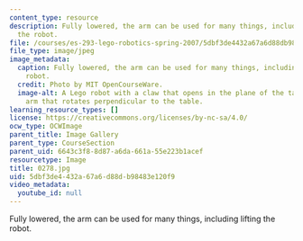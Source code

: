 ```yaml
---
content_type: resource
description: Fully lowered, the arm can be used for many things, including lifting
  the robot.
file: /courses/es-293-lego-robotics-spring-2007/5dbf3de4432a67a6d88db98483e120f9_0278.jpg
file_type: image/jpeg
image_metadata:
  caption: Fully lowered, the arm can be used for many things, including lifting the
    robot.
  credit: Photo by MIT OpenCourseWare.
  image-alt: A Lego robot with a claw that opens in the plane of the table, and an
    arm that rotates perpendicular to the table.
learning_resource_types: []
license: https://creativecommons.org/licenses/by-nc-sa/4.0/
ocw_type: OCWImage
parent_title: Image Gallery
parent_type: CourseSection
parent_uid: 6643c3f8-8d87-a6da-661a-55e223b1acef
resourcetype: Image
title: 0278.jpg
uid: 5dbf3de4-432a-67a6-d88d-b98483e120f9
video_metadata:
  youtube_id: null
---
```

Fully lowered, the arm can be used for many things, including lifting the robot.